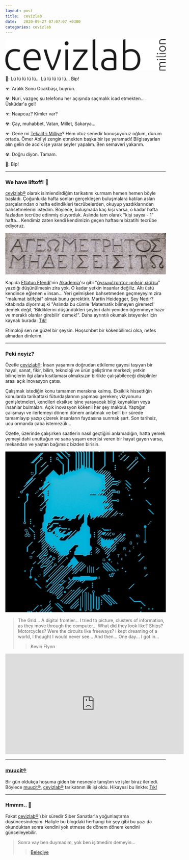 ```yaml
---
layout: post
title:  cevizlab
date:   2020-09-27 07:07:07 +0300
categories: cevizlab
---
```


![cevizlab Logo](/assets/img/cevizlab-logo.png "cevizlab Logo")

📱: Lü lü lü lü lü... Lü lü lü lü lü... Bip!

☣: Aralık Sonu Ocakbaşı, buyrun.

☢: Nuri, vazgeç şu telefonu her açışında saçmalık icad etmekten...
   Üsküdar'a gel!

☣: Naapcaz? Kimler var?

☢: Çay, muhabbet, Vatan, Millet, Sakarya...

☣: Gene mi [Tekalif-i Milliye](https://tr.wikipedia.org/wiki/Tek%C3%A2lif-i_Milliye)?
   Hem otuz senedir konuşuyoruz oğlum, durum ortada.
   Ömer Abi'yi zengin etmekten başka bir işe yaramadı!
   Bilgisayarları alın gelin de accik işe yarar şeyler yapalım.
   Ben semaveri yakarım.

☢: Doğru diyon. Tamam.

📱: Bip!

---

### We have liftoff! 🚀

[cevizlab®](/cevizlab/) olarak isimlendirdiğim tarikatımı kurmam hemen hemen
böyle başladı. Çoğunlukla hafta sonları gerçekleşen buluşmalara katılan aslan
parçalarından o hafta edindikleri tecrübelerden, okuyup yazdıklarından
bahsetmelerini istedim. Böylece, buluşmada kaç kişi varsa, o kadar hafta
fazladan tecrübe edinmiş oluyorduk. Aslında tam olarak "kişi sayısı - 1"
hafta... Kendimiz zaten kendi kendimizin geçen haftasını bizatihi tecrübe
ediyoruz.

![Eflatun Akademi](/assets/img/eflatun-akademi.png "Eflatun Akademi")

Kapıda [Eflatun Efendi](https://tr.wikipedia.org/wiki/Platon)'nin
[Akademia](https://tr.wikipedia.org/wiki/Akademi)'sı gibi "[ἀγεωμέτρητος
μηδεὶς εἰσίτω](https://en.wikipedia.org/wiki/List_of_Greek_phrases)" yazdığı
düşünülmesin zira yok. O kadar yetkin insanlar değiliz. Altı üstü kendince
eğlenen `n` insan... Yeri gelmişken bahsetmeden geçmeyeyim zira "malumat
istifçisi" olmak bunu gerektirir. Martin Heidegger, Şey Nedir? kitabında
diyormuş ki "Aslında bu cümle 'Matematik bilmeyen giremez!' demek değil,
'Bildiklerini düşündükleri şeyleri dahi yeniden öğrenmeye hazır ve meraklı
olanlar girebilir' demek!". Daha ayrıntılı okumak isteyenler için kaynak
burada:
[Tık!](https://seyler.eksisozluk.com/platon-unlu-geometri-bilmeyen-giremez-uyarisiyla-aslinda-ne-anlatmak-istiyordu)

Etimoloji sen ne güzel bir şeysin. Hoşsohbet bir kökenbilimci olsa, nefes
almadan dinlerim.

---

### Peki neyiz?

Özetle [cevizlab®](/cevizlab/): İnsan yaşamını doğrudan etkileme gayesi
taşıyan bir hayal, sanat, fikir, bilim, teknoloji ve ürün geliştirme merkezi;
yetkin bilinçlerin ilgi alanı kısıtlaması olmaksızın birlikte çalışabileceği
disiplinler arası açık inovasyon çatısı.

Çalışmak istediğin konu tamamen merakına kalmış. Eksiklik hissettiğin
konularda tarikattaki füturdaşlarının yapması gereken; vizyonunu
genişletmeleri, kendileri eksikse işine yarayacak bilgi kaynakları veya
insanlar bulmaları. Açık inovasyon kökenli her şey makbul. Yaptığın çalışmayı
ve ilerlemeyi dönem dönem anlatmak ve belli bir sürede tamamlayıp yazıp
çizerek insanların faydasına sunmak şart. Son tarihsiz, ucu ormanda çaba
istemezük...

Özetle, üzerinde çalışırken saatlerin nasıl geçtiğini anlamadığın, hatta yemek
yemeyi dahi unuttuğun ve sana yaşam enerjisi veren bir hayat gayen varsa,
mekandan ve yaştan bağımsız bizden birisin.

![Kevin Flynn](/assets/img/kevin-flynn-01.png "Kevin Flynn")

> The Grid...
> A digital frontier...
> I tried to picture, clusters of information, as they move through the computer...
> What did they look like?
> Ships? Motorcycles?
> Were the circuits like freeways?
> I kept dreaming of a world, I thought I would never see...
> And then...
> One day...
> I got in...
>> Kevin Flynn

<iframe width="560" height="315"
src="https://www.youtube.com/embed/4-J4duzP8Ng" frameborder="0"
allow="accelerometer; autoplay; clipboard-write; encrypted-media; gyroscope;
picture-in-picture" allowfullscreen></iframe>

---

### [muucit®](/muucit/)

Bir gün oldukça hoşuma giden bir nesneyle tanıştım ve işler biraz ilerledi.
Böylece [muucit®](/muucit/), [cevizlab®](/cevizlab/) tarikatının ilk işi oldu.
Hikayesi bu linkte: [Tık!](/muucit/2020/09/28/muucit.html)

---

### Hmmm.. 🤔

Fakat [cevizlab®](/cevizlab/)'ı bir süredir Siber Sanatlar'a yoğunlaştırma
düşüncesindeyim. Haliyle bu blogdaki herhangi bir şey gibi bu yazı da
okunduktan sonra kendini yok etmese de dönem dönem kendini güncelleyebilir.

> Sonra vay ben duymadım, yok ben işitmedim demeyin...
>> [Belediye](https://tr.wikipedia.org/wiki/Vizontele)
